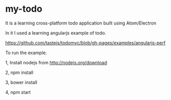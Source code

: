 # my-todo

It is a learning cross-platform todo application built using Atom/Electron 

In it I used a learning angularjs example of todo.

https://github.com/tastejs/todomvc/blob/gh-pages/examples/angularjs-perf

To run the example.

1, Install nodejs from http://nodejs.org/download

2, npm install

3, bower install

4, npm start
